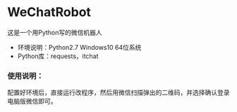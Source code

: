 # WeChatRobot
这是一个用Python写的微信机器人
* 环境说明：Python2.7 Windows10 64位系统
* Python库：requests，itchat
  
### 使用说明：
  配置好环境后，直接运行改程序，然后用微信扫描弹出的二维码，并选择确认登录电脑版微信即可。
